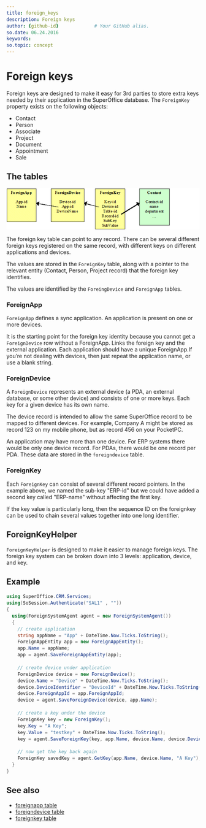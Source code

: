 ```yaml
---
title: foreign_keys       
description: Foreign keys
author: {github-id}             # Your GitHub alias.
so.date: 06.24.2016
keywords:
so.topic: concept
---
```


# Foreign keys

Foreign keys are designed to make it easy for 3rd parties to store extra keys needed by their application in the SuperOffice database. The `ForeignKey` property exists on the following objects:

* Contact
* Person
* Associate
* Project
* Document
* Appointment
* Sale

## The tables

![x][img1]

The foreign key table can point to any record. There can be several different foreign keys registered on the same record, with different keys on different applications and devices.

The values are stored in the `ForeignKey` table, along with a pointer to the relevant entity (Contact, Person, Project record) that the foreign key identifies.

The values are identified by the `ForeingDevice` and `ForeignApp` tables.

### ForeignApp

`ForeignApp` defines a sync application. An application is present on one or more devices.

It is the starting point for the foreign key identity because you cannot get a `ForeignDevice` row without a ForeignApp. Links the foreign key and the external application. Each application should have a unique ForeignApp.If you’re not dealing with devices, then just repeat the application name, or use a blank string.

### ForeignDevice

A `ForeignDevice` represents an external device (a PDA, an external database, or some other device) and consists of one or more keys. Each key for a given device has its own name.

The device record is intended to allow the same SuperOffice record to be mapped to different devices. For example, Company A might be stored as record 123 on my mobile phone, but as record 456 on your PocketPC.

An application may have more than one device. For ERP systems there would be only one device record. For PDAs, there would be one record per PDA. These data are stored in the `foreigndevice` table.

### ForeignKey

Each `ForeignKey` can consist of several different record pointers. In the example above, we named the sub-key "ERP-id" but we could have added a second key called "ERP-name" without affecting the first key.

If the key value is particularly long, then the sequence ID on the foreignkey can be used to chain several values together into one long identifier.

## ForeignKeyHelper

`ForeignKeyHelper` is designed to make it easier to manage foreign keys. The foreign key system can be broken down into 3 levels: application, device, and key.

## Example

```csharp
using SuperOffice.CRM.Services;
using(SoSession.Authenticate("SAL1" , ""))
{
  using(ForeignSystemAgent agent = new ForeignSystemAgent())
  {
    // create application
    string appName = "App" + DateTime.Now.Ticks.ToString();
    ForeignAppEntity app = new ForeignAppEntity();
    app.Name = appName;
    app = agent.SaveForeignAppEntity(app);

    // create device under application
    ForeignDevice device = new ForeignDevice();
    device.Name = "Device" + DateTime.Now.Ticks.ToString();
    device.DeviceIdentifier = "DeviceId" + DateTime.Now.Ticks.ToString();
    device.ForeignAppId = app.ForeignAppId;
    device = agent.SaveForeignDevice(device, app.Name);

    // create a key under the device
    ForeignKey key = new ForeignKey();
    key.Key = "A Key";
    key.Value = "testkey" + DateTime.Now.Ticks.ToString();
    key = agent.SaveForeignKey(key, app.Name, device.Name, device.DeviceIdentifier);

    // now get the key back again
    ForeignKey savedKey = agent.GetKey(app.Name, device.Name, "A Key");
  }
}
```

## See also

* [foreignapp table][1]
* [foreigndevice table][2]
* [foreignkey table][3]

<!-- Referenced links -->
[1]: ../../../../database/docs/tables/foreignapp.md
[2]: ../../../../database/docs/tables/foreigndevice.md
[3]: ../../../../database/docs/tables/foreignkey.md

<!-- Referenced images -->
[img1]: media/foreign-keys.gif
